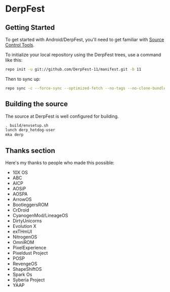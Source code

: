 DerpFest
==============

Getting Started
---------------

To get started with Android/DerpFest, you'll need to get familiar with [Source Control Tools](https://source.android.com/setup/develop).

To initialize your local repository using the DerpFest trees, use a command like this:

```bash
repo init -u git://github.com/DerpFest-11/manifest.git -b 11
```
Then to sync up:
```bash
repo sync -c --force-sync --optimized-fetch --no-tags --no-clone-bundle --prune -j$(nproc --all)
```

Building the source
---------------

The source at DerpFest is well configured for building.

```bash
. build/envsetup.sh
lunch derp_hotdog-user
mka derp
```

## Thanks section ##

Here's my thanks to people who made this possible:

* 10X OS
* ABC
* AICP
* AOSiP
* AOSPA
* ArrowOS
* BootleggersROM
* CrDroid
* CyanogenMod/LineageOS
* DirtyUnicorns
* Evolution X
* exTHmUI
* NitrogenOS
* OmniROM
* PixelExperience
* Pixeldust Project
* POSP
* RevengeOS
* ShapeShiftOS
* Spark Os
* Syberia Project
* YAAP
